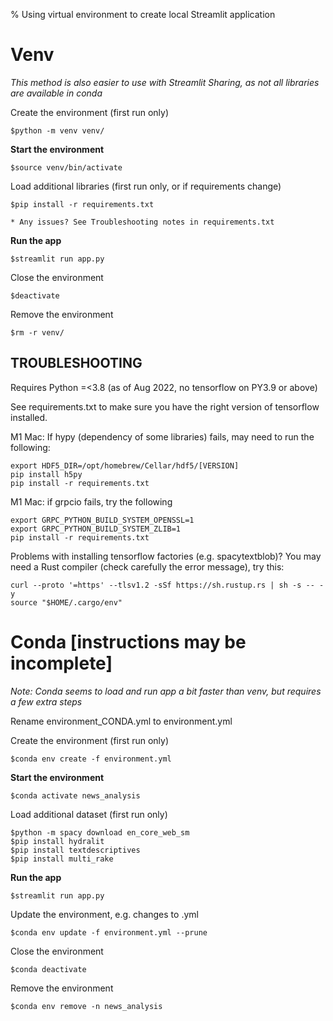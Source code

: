 % Using virtual environment to create local Streamlit application

# Venv

*This method is also easier to use with Streamlit Sharing, as not all libraries are available in conda*

Create the environment (first run only)

    $python -m venv venv/

**Start the environment**

    $source venv/bin/activate

Load additional libraries (first run only, or if requirements change)

    $pip install -r requirements.txt

    * Any issues? See Troubleshooting notes in requirements.txt

**Run the app**

    $streamlit run app.py

Close the environment

    $deactivate

Remove the environment

    $rm -r venv/

## TROUBLESHOOTING

Requires Python =<3.8 (as of Aug 2022, no tensorflow on PY3.9 or above)

See requirements.txt to make sure you have the right version of tensorflow installed.

M1 Mac: If hypy (dependency of some libraries) fails, may need to run the following:

    export HDF5_DIR=/opt/homebrew/Cellar/hdf5/[VERSION]
    pip install h5py
    pip install -r requirements.txt

M1 Mac: if grpcio fails, try the following

    export GRPC_PYTHON_BUILD_SYSTEM_OPENSSL=1
    export GRPC_PYTHON_BUILD_SYSTEM_ZLIB=1
    pip install -r requirements.txt

Problems with installing tensorflow factories (e.g. spacytextblob)? You may need a Rust compiler (check carefully the error message), try this:

    curl --proto '=https' --tlsv1.2 -sSf https://sh.rustup.rs | sh -s -- -y
    source "$HOME/.cargo/env"


# Conda [instructions may be incomplete]

*Note: Conda seems to load and run app a bit faster than venv, but requires a few extra steps*  

Rename environment_CONDA.yml to environment.yml

Create the environment (first run only)

    $conda env create -f environment.yml

**Start the environment**

    $conda activate news_analysis

Load additional dataset (first run only)

    $python -m spacy download en_core_web_sm
    $pip install hydralit
    $pip install textdescriptives
    $pip install multi_rake

**Run the app**

    $streamlit run app.py

Update the environment, e.g. changes to .yml

    $conda env update -f environment.yml --prune

Close the environment

    $conda deactivate

Remove the environment

    $conda env remove -n news_analysis
